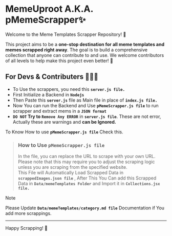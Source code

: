 # MemeUproot A.K.A. pMemeScrapper✨
Welcome to the Meme Templates Scrapper Repository! 🚀

This project aims to be a **one-stop destination for all meme templates and memes scrapped right away**. The goal is to build a comprehensive collection that anyone can contribute to and use. We welcome contributors of all levels to help make this project even better! 🙌 


## For Devs & Contributers 🧑🏻‍💻
- To Use the scrappers, you need this **`server.js file.`**  
- First Initialize a Backend in **`Nodejs`**
- Then Paste this **`server.js`** file as Main file in place of **`index.js file.`**
- Now You can run the Backend and Use **`pMemeScrapper.js file`** to run scrapper and extract mems in a **`JSON format`**
- **`DO NOT` Try to `Remove Any ERROR`** in **`server.js file`**. These are not error, Actually these are warnings and **can be Ignored.**

To Know How to use **`pMemeScrapper.js file`** Check this.

> ### How to Use **`pMemeScrapper.js file`** <br>
> In the file, you can replace the URL to scrape with your own URL. Please note that this may require you to adjust the scraping logic unless you are scraping from the specified website. <br>
> This File will Automatically Load Scrapped Data in **`scrappedImages.json file`** , After This You Can add this Scrapped Data in **`Data/memeTemplates Folder`** and Import it in **`Collections.jsx file.`**

> [!NOTE]
> Please Update **`Data/memeTemplates/category.md file`** Documentation if You add more scrappings.

---

Happy Scrapping! 🌟
